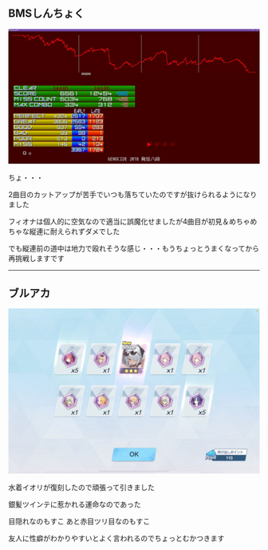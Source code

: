 ## BMSしんちょく

![](img/2023-07-06.jpg)

ちょ・・・

2曲目のカットアップが苦手でいつも落ちていたのですが抜けられるようになりました

フィオナは個人的に空気なので適当に誤魔化せましたが4曲目が初見＆めちゃめちゃな縦連に耐えられずダメでした

でも縦連前の道中は地力で殴れそうな感じ・・・もうちょっとうまくなってから再挑戦しますです

---

## ブルアカ

![](img/2023-07-06-2.jpg)

水着イオリが復刻したので頑張って引きました

銀髪ツインテに惹かれる運命なのであった

目隠れなのもすこ
あと赤目ツリ目なのもすこ

友人に性癖がわかりやすいとよく言われるのでちょっとむかつきます
